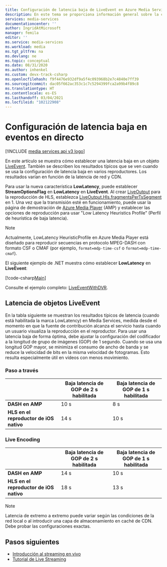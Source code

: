 ```yaml
---
title: Configuración de latencia baja de LiveEvent en Azure Media Services
description: En este tema se proporciona información general sobre la configuración de latencia baja de LiveEvent y se muestra cómo establecer una latencia baja.
services: media-services
documentationcenter: ''
author: IngridAtMicrosoft
manager: femila
editor: ''
ms.service: media-services
ms.workload: media
ms.tgt_pltfrm: na
ms.devlang: ne
ms.topic: conceptual
ms.date: 08/31/2020
ms.author: inhenkel
ms.custom: devx-track-csharp
ms.openlocfilehash: f9f4476e932df9a5f4c093968b2e7c4840e7ff39
ms.sourcegitcommit: dac05f662ac353c1c7c5294399fca2a99b4f89c8
ms.translationtype: HT
ms.contentlocale: es-ES
ms.lasthandoff: 03/04/2021
ms.locfileid: "102122908"
---
```

# <a name="live-event-low-latency-settings"></a>Configuración de latencia baja en eventos en directo

[!INCLUDE [media services api v3 logo](./includes/v3-hr.md)]

En este artículo se muestra cómo establecer una latencia baja en un objeto [LiveEvent](/rest/api/media/liveevents). También se describen los resultados típicos que se ven cuando se usa la configuración de latencia baja en varios reproductores. Los resultados varían en función de la latencia de red y CDN.

Para usar la nueva característica **LowLatency**, puede establecer **StreamOptionsFlag** en **LowLatency** en **LiveEvent**. Al crear [LiveOutput](/rest/api/media/liveoutputs) para la reproducción de HLS, establezca [LiveOutput.Hls.fragmentsPerTsSegment](/rest/api/media/liveoutputs/create#hls) en 1. Una vez que la transmisión esté en funcionamiento, puede usar la página de demostración de [Azure Media Player](https://ampdemo.azureedge.net/) (AMP) y establecer las opciones de reproducción para usar "Low Latency Heuristics Profile" (Perfil de heurística de baja latencia).

> [!NOTE]
> Actualmente, LowLatency HeuristicProfile en Azure Media Player está diseñado para reproducir secuencias en protocolo MPEG-DASH con formato CSF o CMAF (por ejemplo, `format=mdp-time-csf` o `format=mdp-time-cmaf`). 

El siguiente ejemplo de .NET muestra cómo establecer **LowLatency** en **LiveEvent**:

[!code-csharp[Main](../../../media-services-v3-dotnet/Live/LiveEventWithDVR/Program.cs#NewLiveEvent)]

Consulte el ejemplo completo: [LiveEventWithDVR](https://github.com/Azure-Samples/media-services-v3-dotnet/blob/main/Live/LiveEventWithDVR/Program.cs).

## <a name="live-events-latency"></a>Latencia de objetos LiveEvent

En la tabla siguiente se muestran los resultados típicos de latencia (cuando está habilitada la marca LowLatency) en Media Services, medida desde el momento en que la fuente de contribución alcanza el servicio hasta cuando un usuario visualiza la reproducción en el reproductor. Para usar una latencia baja de forma óptima, debe ajustar la configuración del codificador a la longitud de grupo de imágenes (GOP) de 1 segundo. Cuando se usa una longitud GOP mayor, se minimiza el consumo de ancho de banda y se reduce la velocidad de bits en la misma velocidad de fotogramas. Esto resulta especialmente útil en vídeos con menos movimiento.

### <a name="pass-through"></a>Paso a través 

||Baja latencia de GOP de 2 s habilitada|Baja latencia de GOP de 1 s habilitada|
|---|---|---|
|**DASH en AMP**|10 s|8 s|
|**HLS en el reproductor de iOS nativo**|14 s|10 s|

### <a name="live-encoding"></a>Live Encoding

||Baja latencia de GOP de 2 s habilitada|Baja latencia de GOP de 1 s habilitada|
|---|---|---|
|**DASH en AMP**|14 s|10 s|
|**HLS en el reproductor de iOS nativo**|18 s|13 s|

> [!NOTE]
> Latencia de extremo a extremo puede variar según las condiciones de la red local o al introducir una capa de almacenamiento en caché de CDN. Debe probar las configuraciones exactas.

## <a name="next-steps"></a>Pasos siguientes

- [Introducción al streaming en vivo](live-streaming-overview.md)
- [Tutorial de Live Streaming](stream-live-tutorial-with-api.md)
